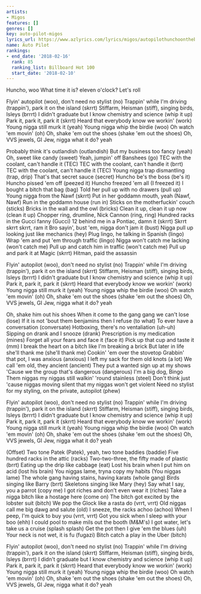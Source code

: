 ```yaml
---
artists:
- Migos
features: []
genres: []
key: auto-pilot-migos
lyrics_url: https://www.azlyrics.com/lyrics/migos/autopilothunchoonthebeat.html
name: Auto Pilot
rankings:
- end_date: '2018-02-16'
  rank: 85
  ranking_list: Billboard Hot 100
  start_date: '2018-02-10'
---
```



Huncho, woo
What time it is? eleven o'clock?
Let's roll

Flyin' autopilot (woo), don't need no stylist (no)
Trappin' while I'm driving (trappin'), park it on the island (skrrt)
Stiffarm, Heisman (stiff), singing birds, Isleys (brrrt)
I didn't graduate but I know chemistry and science (whip it up)
Park it, park it, park it (skrrt)
Heard that everybody know we workin' (work)
Young nigga still murk it (yeah)
Young nigga whip the birdie (woo)
Oh watch 'em movin' (oh)
Oh, shake 'em out the shoes (shake 'em out the shoes)
Oh, VVS jewels, GI Jew, nigga what it do? yeah

Probably think it's outlandish (outlandish)
But my business too fancy (yeah)
Oh, sweet like candy (sweet)
Yeah, jumpin' off Banshees (go)
TEC with the coolant, can't handle it (TEC)
TEC with the coolant, can't handle it (brrt)
TEC with the coolant, can't handle it (TEC)
Young nigga trap dismantling (trap, drip)
That's that secret sauce (secret)
Huncho be's the boss (be's it)
Huncho pissed 'em off (peezed it)
Huncho freezed 'em all (I freezed it)
I bought a bitch that bag (bag)
Told her pull up with no drawers (pull up)
Young nigga from the Nawf (skrrt)
Put in her goddamn mouth, yeah (Nawf, Nawf)
Run in the goddamn house (run in)
Sticks on the motherfuckin' couch (sticks)
Bricks in the wall and the owl (bricks)
Clean it up, clean it up now (clean it up)
Chopper ring, drumline, Nick Cannon (ring, ring)
Hundred racks in the Gucci fanny (Gucci)
12 behind me in a Pontiac, damn it (skrrt)
Skrrt skrrt skrrt, ram it
Bro sayin', bust 'em, nigga don't jam it (bust)
Nigga pull up looking just like mechanics (hey)
Plug lingo, he talking in Spanish (lingo)
Wrap 'em and put 'em through traffic (lingo)
Nigga won't catch me lacking (won't catch me)
Pull up and catch him in traffic (won't catch me)
Pull up and park it at Magic (skrrt)
Hitman, paid the assassin

Flyin' autopilot (woo), don't need no stylist (no)
Trappin' while I'm driving (trappin'), park it on the island (skrrt)
Stiffarm, Heisman (stiff), singing birds, Isleys (brrrt)
I didn't graduate but I know chemistry and science (whip it up)
Park it, park it, park it (skrrt)
Heard that everybody know we workin' (work)
Young nigga still murk it (yeah)
Young nigga whip the birdie (woo)
Oh watch 'em movin' (oh)
Oh, shake 'em out the shoes (shake 'em out the shoes)
Oh, VVS jewels, GI Jew, nigga what it do? yeah


Oh, shake him out his shoes
When it come to the gang gang we can't lose (lose)
If it is not 'bout them benjamins then I refuse (to what)
To ever have a conversation (conversate)
Hotboxing, there's no ventaliation (uh-uh)
Sipping on drank and I snooze (drank)
Prescription is my medication (mines)
Forget all your fears and face it (face it)
Pick up that cup and taste it (mm)
I break the heart on a bitch like I'm breaking a brick
But later in life she'll thank me (she'll thank me)
Cookin' 'em over the stovetop
Grabbin' that pot, I was anxious (anxious)
I left my sack for them old knots (a lot)
We call 'em old, they ancient (ancient)
They put a wanted sign up at my shows
'Cause we the group that's dangerous (dangerous)
I'm a big dog, Bingo
Them niggas my niggas still walkin' 'round stainless (steel)
Don't think just 'cause niggas moving silent that my niggas won't get violent
Need no stylist for my styling, on the private, autopilot (phew)


Flyin' autopilot (woo), don't need no stylist (no)
Trappin' while I'm driving (trappin'), park it on the island (skrrt)
Stiffarm, Heisman (stiff), singing birds, Isleys (brrrt)
I didn't graduate but I know chemistry and science (whip it up)
Park it, park it, park it (skrrt)
Heard that everybody know we workin' (work)
Young nigga still murk it (yeah)
Young nigga whip the birdie (woo)
Oh watch 'em movin' (oh)
Oh, shake 'em out the shoes (shake 'em out the shoes)
Oh, VVS jewels, GI Jew, nigga what it do? yeah


(Offset)
Two tone Patek (Patek), yeah, two tone baddies (baddie)
Five hundred racks in the attic (racks)
Two-two-three, the fifty made of plastic (brrt)
Eating up the drip like cabbage (eat)
Lost his brain when I put him on acid (lost his brain)
You niggas lame, tryna copy my habits (You niggas lame)
The whole gang having stains, having karats (whole gang)
Birds singing like Barry (brrt)
Skeletons singing like Mary (hey)
Say what I say, you a parrot (copy me)
I got riches and don't even wear it (riches)
Take a nigga bitch like a hostage here (come on)
The bitch got excited by the lobster suit (bitch)
We pop the Glock like a rasta do (vrrt, vrrt)
Old niggas call me big dawg and salute (old)
I sneeze, the racks achoo (achoo)
When I peep, I'm quick to buy you (vrrt, vrrt)
Got you sick when I sleep with your boo (ehh)
I could pool to make mils out the booth (M&M's)
I got water, let's take us a cruise (splash splash)
Get the pot then I give 'em the blues (uh)
Your neck is not wet, it is fu (fugazi)
Bitch catch a play in the Uber (bitch)


Flyin' autopilot (woo), don't need no stylist (no)
Trappin' while I'm driving (trappin'), park it on the island (skrrt)
Stiffarm, Heisman (stiff), singing birds, Isleys (brrrt)
I didn't graduate but I know chemistry and science (whip it up)
Park it, park it, park it (skrrt)
Heard that everybody know we workin' (work)
Young nigga still murk it (yeah)
Young nigga whip the birdie (woo)
Oh watch 'em movin' (oh)
Oh, shake 'em out the shoes (shake 'em out the shoes)
Oh, VVS jewels, GI Jew, nigga what it do? yeah



